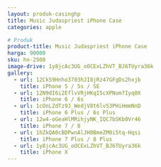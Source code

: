 ```yaml
---
layout: produk-casinghp
title: Music Judaspriest iPhone Case
categories: apple

# Produk
product-title: Music Judaspriest iPhone Case
harga: 90000
sku: hn-2508
image-drive: 1y8jcAc3UG_oOCExLZhVT_BJ6TUyra36k
gallery:
  - url: 12CkS9Hnho3703hJI8jRz47GFgDs2hxjb
    title: iPhone 5 / 5s / SE
  - url: 12N9dI6i2EflvVRjHKqI5cXPNom7Iyq0X
    title: iPhone 6 / 6s
  - url: 1cOnLZdTz9J_WedjV8t6lvS3PHiHmmNnD
    title: iPhone 6 Plus / 6s Plus
  - url: 12w4-oGeaHlMRihjyNK_IQC7bSKb0Vr46
    title: iPhone 7 / 8
  - url: 1hZkQA0cBDPwnAlJH0BmeZM0i5tq-Hqsi
    title: iPhone 7 Plus / 8 Plus
  - url: 1y8jcAc3UG_oOCExLZhVT_BJ6TUyra36k
    title: iPhone X
---
```

